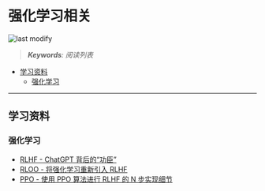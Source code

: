 强化学习相关
===
<!--START_SECTION:badge-->

![last modify](https://img.shields.io/static/v1?label=last%20modify&message=2025-08-17%2005%3A14%3A41&color=yellowgreen&style=flat-square)

<!--END_SECTION:badge-->
<!--info
date: 2025-08-16 23:36:30
top: false
draft: false
hidden: true
level: 0
tag: [read]
-->

> ***Keywords**: 阅读列表*

<!--START_SECTION:paper_title-->
<!--END_SECTION:paper_title-->

<!--START_SECTION:toc-->
- [学习资料](#学习资料)
    - [强化学习](#强化学习)
<!--END_SECTION:toc-->

---


## 学习资料

### 强化学习

- [RLHF - ChatGPT 背后的“功臣”](https://huggingface.co/blog/zh/rlhf)
- [RLOO - 将强化学习重新引入 RLHF](https://huggingface.co/blog/zh/putting_rl_back_in_rlhf_with_rloo)
- [PPO - 使用 PPO 算法进行 RLHF 的 N 步实现细节](https://huggingface.co/blog/zh/the_n_implementation_details_of_rlhf_with_ppo)